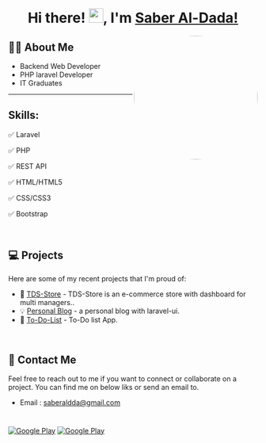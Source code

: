 <!-- <h1> Hi there, I'm Saber Al-Dada 👋 </h1>
 -->
<h1 align="center">Hi there! <img src="https://media.giphy.com/media/hvRJCLFzcasrR4ia7z/giphy.gif" width="29px" height="29px">, I'm <a href="">Saber Al-Dada!</a></h1>

<img align='right' src="https://media2.giphy.com/media/qgQUggAC3Pfv687qPC/giphy.gif" style="width:250px;border-radius:50%;">

## 🙋‍♀️ About Me

- Backend Web Developer
- PHP laravel Developer
- IT Graduates
<hr>

## Skills:

✅ Laravel

✅ PHP

✅ REST API

✅ HTML/HTML5

✅ CSS/CSS3

✅ Bootstrap

<br>

## 💻 Projects

Here are some of my recent projects that I'm proud of:

- 🚀 [TDS-Store](https://github.com/saberaldda/TDS-store) - TDS-Store is an e-commerce store with dashboard for multi managers..
- 💡 [Personal Blog](https://github.com/saberaldda/Personal_blog) - a personal blog with laravel-ui.
- 🎨 [To-Do-List](https://github.com/saberaldda/To-Do-List) - To-Do list App.

<br>

## 💬 Contact Me

Feel free to reach out to me if you want to connect or collaborate on a project. You can find me on below liks or send an email to.

- Email : saberaldda@gmail.com
#

<p><a href="http://Wa.me/970592105521" target="_blank"><img alt="Google Play" src="https://img.shields.io/badge/whatsapp-128C7E.svg?style=for-the-badge&logo=whatsapp&logoColor=white" /></a>
 <a href="https://www.linkedin.com/in/saberaldda" target="_blank"><img alt="Google Play" src="https://img.shields.io/badge/linkedin-0077b5.svg?style=for-the-badge&logo=linkedin&logoColor=white" /></a>
 <!-- <a href="https://www.youtube.com/@thedarksaber0" target="_blank"><img alt="Google Play" src="https://img.shields.io/badge/youtube-FF0000.svg?style=for-the-badge&logo=youtube&logoColor=white" /></a><p> -->
